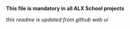  __This file is mandatory in all ALX School projects__
 
 
 _this readme is updated from github web ui_
